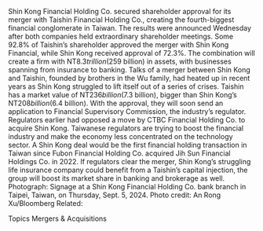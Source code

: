 Shin Kong Financial Holding Co. secured shareholder approval for its merger with Taishin Financial Holding Co., creating the fourth-biggest financial conglomerate in Taiwan.
The results were announced Wednesday after both companies held extraordinary shareholder meetings. Some 92.8% of Taishin’s shareholder approved the merger with Shin Kong Financial, while Shin Kong received approval of 72.3%.
The combination will create a firm with NT$8.3 trillion ($259 billion) in assets, with businesses spanning from insurance to banking. Talks of a merger between Shin Kong and Taishin, founded by brothers in the Wu family, had heated up in recent years as Shin Kong struggled to lift itself out of a series of crises.
Taishin has a market value of NT$236 billion ($7.3 billion), bigger than Shin Kong’s NT$208 billion ($6.4 billion).
With the approval, they will soon send an application to Financial Supervisory Commission, the industry’s regulator. Regulators earlier had opposed a move by CTBC Financial Holding Co. to acquire Shin Kong.
Taiwanese regulators are trying to boost the financial industry and make the economy less concentrated on the technology sector. A Shin Kong deal would be the first financial holding transaction in Taiwan since Fubon Financial Holding Co. acquired Jih Sun Financial Holdings Co. in 2022.
If regulators clear the merger, Shin Kong’s struggling life insurance company could benefit from a Taishin’s capital injection, the group will boost its market share in banking and brokerage as well.
Photograph: Signage at a Shin Kong Financial Holding Co. bank branch in Taipei, Taiwan, on Thursday, Sept. 5, 2024. Photo credit: An Rong Xu/Bloomberg
Related:

Topics
Mergers & Acquisitions
